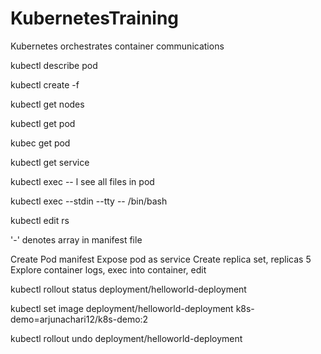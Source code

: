 # KubernetesTraining
Kubernetes orchestrates container communications

kubectl describe pod <podname>

kubectl create -f <podfile>

kubectl get nodes

kubectl get pod
  
kubec get pod <podname>

kubectl get service

kubectl exec <podname> -- l     see all files in pod

kubectl exec --stdin --tty <podname> -- /bin/bash

kubectl edit rs <podname>


  '-'   denotes array in manifest file

Create Pod manifest
Expose pod as service
Create replica set, replicas 5
Explore container logs, exec into container, edit
  
  
  
  kubectl rollout status deployment/helloworld-deployment
  
  kubectl set image deployment/helloworld-deployment k8s-demo=arjunachari12/k8s-demo:2

  kubectl rollout undo deployment/helloworld-deployment

